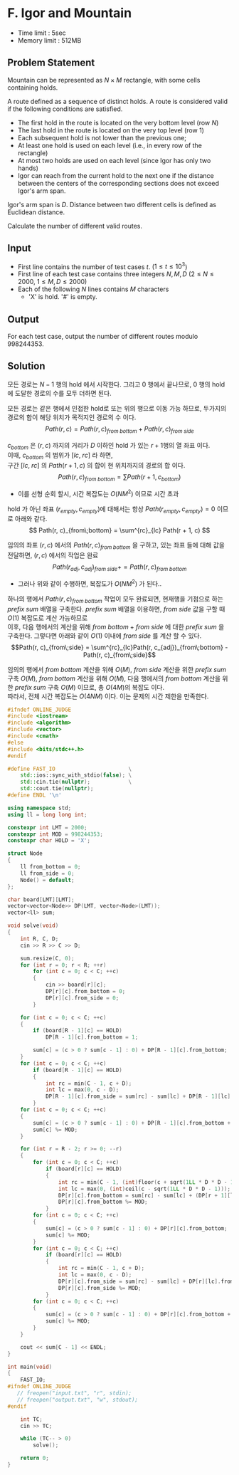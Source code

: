 # F. Igor and Mountain

- Time limit : 5sec
- Memory limit : 512MB

## Problem Statement

Mountain can be represented as $N \times M$ rectangle, with some cells containing holds.

A route defined as a sequence of distinct holds.
A route is considered valid if the following conditions are satisfied.

- The first hold in the route is located on the very bottom level (row $N$)
- The last hold in the route is located on the very top level (row $1$)
- Each subsequent hold is not lower than the previous one;
- At least one hold is used on each level (i.e., in every row of the rectangle)
- At most two holds are used on each level (since Igor has only two hands)
- Igor can reach from the current hold to the next one if the distance between the centers of the corresponding sections does not exceed Igor's arm span.

Igor's arm span is $D$.
Distance between two different cells is defined as Euclidean distance.

Calculate the number of different valid routes.

## Input

- First line contains the number of test cases $t$. ($1 \leq t \leq 10^3$)
- First line of each test case contains three integers $N, M, D$ ($2\leq N\leq 2000$, $1\leq M, D \leq 2000$)
- Each of the following $N$ lines contains $M$ characters
  - 'X' is hold. '#' is empty.

## Output

For each test case, output the number of different routes modulo 998244353.

## Solution

모든 경로는 $N - 1$ 행의 hold 에서 시작한다. 그리고 $0$ 행에서 끝나므로, $0$ 행의 hold 에 도달한 경로의 수를 모두 더하면 된다.

모든 경로는 같은 행에서 인접한 hold로 또는 위의 행으로 이동 가능 하므로, 두가지의 경로의 합이 해당 위치가 목적지인 경로의 수 이다.
$$ Path(r, c) = Path(r, c)_{from\;bottom} + Path(r, c)_{from\;side} $$

$c_{bottom}$ 은 $(r, c)$ 까지의 거리가 $D$ 이하인 hold 가 있는 $r + 1$행의 열 좌표 이다.\
이때, $c_{bottom}$ 의 범위가 $[lc,\;rc]$ 라 하면,\
구간 $[lc,\;rc]$ 의 $Path(r + 1, c)$ 의 합이 현 위치까지의 경로의 합 이다.
$$ Path(r, c)_{from\;bottom} = \sum Path(r + 1, c_{bottom}) $$

- 이를 선형 순회 할시, 시간 복잡도는 $O(NM^2)$ 이므로 시간 초과

hold 가 아닌 좌표 $(r_{empty}, c_{empty})$에 대해서는 항상 $Path(r_{empty}, c_{empty}) = 0$ 이므로 아래와 같다.
$$ Path(r, c)_{from\;bottom} = \sum^{rc}_{lc} Path(r + 1, c) $$  

임의의 좌표 $(r,c)$ 에서의 $Path(r, c)_{from\;bottom}$ 을 구하고, 있는 좌표 들에 대해 값을 전달하면, $(r,c)$ 에서의 작업은 완료
$$Path(r_{adj}, c_{adj})_{from\;side} += Path(r, c)_{from\;bottom}$$

- 그러나 위와 같이 수행하면, 복잡도가 $O(NM^2)$ 가 된다..

하나의 행에서 $Path(r, c)_{from\;bottom}$ 작업이 모두 완료되면, 현재행을 기점으로 하는 $prefix\;sum$ 배열을 구축한다.
$prefix\;sum$ 배열을 이용하면, $from\;side$ 값을 구할 때 $O(1)$ 복잡도로 계산 가능하므로\
이후, 다음 행에서의 계산을 위해 $from\;bottom + from\;side$ 에 대한 $prefix\;sum$ 을 구축한다. 그렇다면 아래와 같이 $O(1)$ 이내에 $from\;side$ 를 계산 할 수 있다.
$$Path(r, c)_{from\;side} = \sum^{rc}_{lc}Path(r, c_{adj})_{from\;bottom} - Path(r, c)_{from\;side}$$

임의의 행에서 $from\;bottom$ 계산을 위해 $O(M)$, $from\;side$ 계산을 위한 $prefix\;sum$ 구축 $O(M)$, $from\;bottom$ 계산을 위해 $O(M)$, 다음 행에서의 $from\;bottom$ 계산을 위한 $prefix\;sum$ 구축 $O(M)$ 이므로, 총 $O(4M)$의 복잡도 이다.\
따라서, 전체 시간 복잡도는 $O(4NM)$ 이다. 이는 문제의 시간 제한을 만족한다.

```cpp
#ifndef ONLINE_JUDGE
#include <iostream>
#include <algorithm>
#include <vector>
#include <cmath>
#else
#include <bits/stdc++.h>
#endif

#define FAST_IO                       \
    std::ios::sync_with_stdio(false); \
    std::cin.tie(nullptr);            \
    std::cout.tie(nullptr);
#define ENDL '\n'

using namespace std;
using ll = long long int;

constexpr int LMT = 2000;
constexpr int MOD = 998244353;
constexpr char HOLD = 'X';

struct Node
{
    ll from_bottom = 0;
    ll from_side = 0;
    Node() = default;
};

char board[LMT][LMT];
vector<vector<Node>> DP(LMT, vector<Node>(LMT));
vector<ll> sum;

void solve(void)
{
    int R, C, D;
    cin >> R >> C >> D;

    sum.resize(C, 0);
    for (int r = 0; r < R; ++r)
        for (int c = 0; c < C; ++c)
        {
            cin >> board[r][c];
            DP[r][c].from_bottom = 0;
            DP[r][c].from_side = 0;
        }

    for (int c = 0; c < C; ++c)
    {
        if (board[R - 1][c] == HOLD)
            DP[R - 1][c].from_bottom = 1;

        sum[c] = (c > 0 ? sum[c - 1] : 0) + DP[R - 1][c].from_bottom;
    }
    for (int c = 0; c < C; ++c)
        if (board[R - 1][c] == HOLD)
        {
            int rc = min(C - 1, c + D);
            int lc = max(0, c - D);
            DP[R - 1][c].from_side = sum[rc] - sum[lc] + DP[R - 1][lc].from_bottom - DP[R - 1][c].from_bottom;
        }
    for (int c = 0; c < C; ++c)
    {
        sum[c] = (c > 0 ? sum[c - 1] : 0) + DP[R - 1][c].from_bottom + DP[R - 1][c].from_side;
        sum[c] %= MOD;
    }

    for (int r = R - 2; r >= 0; --r)
    {
        for (int c = 0; c < C; ++c)
            if (board[r][c] == HOLD)
            {
                int rc = min(C - 1, (int)floor(c + sqrt(1LL * D * D - 1)));
                int lc = max(0, (int)ceil(c - sqrt(1LL * D * D - 1)));
                DP[r][c].from_bottom = sum[rc] - sum[lc] + (DP[r + 1][lc].from_bottom + DP[r + 1][lc].from_side) + MOD;
                DP[r][c].from_bottom %= MOD;
            }
        for (int c = 0; c < C; ++c)
        {
            sum[c] = (c > 0 ? sum[c - 1] : 0) + DP[r][c].from_bottom;
            sum[c] %= MOD;
        }
        for (int c = 0; c < C; ++c)
            if (board[r][c] == HOLD)
            {
                int rc = min(C - 1, c + D);
                int lc = max(0, c - D);
                DP[r][c].from_side = sum[rc] - sum[lc] + DP[r][lc].from_bottom - DP[r][c].from_bottom + MOD;
                DP[r][c].from_side %= MOD;
            }
        for (int c = 0; c < C; ++c)
        {
            sum[c] = (c > 0 ? sum[c - 1] : 0) + DP[r][c].from_bottom + DP[r][c].from_side;
            sum[c] %= MOD;
        }
    }

    cout << sum[C - 1] << ENDL;
}

int main(void)
{
    FAST_IO;
#ifndef ONLINE_JUDGE
   // freopen("input.txt", "r", stdin);
   // freopen("output.txt", "w", stdout);
#endif

    int TC;
    cin >> TC;

    while (TC-- > 0)
        solve();

    return 0;
}
```
